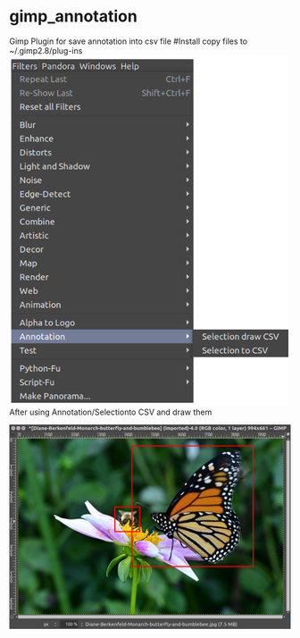 # gimp_annotation
Gimp Plugin for save annotation into csv file
#Install
copy files to
~/.gimp2.8/plug-ins
<br>
<img src="gimp_annotation_menu.png" width="500"/>
<br>
After using Annotation/Selectionto CSV and draw them
<p>
<img src="gimp_annotation_sample.png" width="700"/>
</p>
